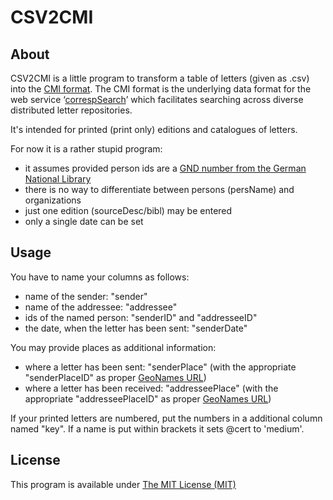 # CSV2CMI

## About

CSV2CMI is a little program to transform a table of letters (given as .csv) into the [CMI format](https://github.com/TEI-Correspondence-SIG/CMIF).
The CMI format is the underlying data format for the web service ‘[correspSearch](http://correspsearch.bbaw.de/)’ which facilitates searching across diverse distributed letter repositories.

It's intended for printed (print only) editions and catalogues of letters.

For now it is a rather stupid program:
* it assumes provided person ids are a [GND number from the German National Library](http://www.dnb.de/gnd)
* there is no way to differentiate between persons (persName) and organizations
* just one edition (sourceDesc/bibl) may be entered
* only a single date can be set

## Usage

You have to name your columns as follows: 
* name of the sender: "sender" 
* name of the addressee: "addressee"
* ids of the named person: "senderID" and "addresseeID"
* the date, when the letter has been sent: "senderDate"

You may provide places as additional information: 
* where a letter has been sent: "senderPlace" (with the appropriate "senderPlaceID" as proper [GeoNames URL](http://www.geonames.org/))
* where a letter has been received: "addresseePlace" (with the appropriate "addresseePlaceID" as proper [GeoNames URL](http://www.geonames.org/))

If your printed letters are numbered, put the numbers in a additional column named "key". 
If a name is put within brackets it sets @cert to 'medium'.

## License

This program is available under [The MIT License (MIT)](https://opensource.org/licenses/MIT)
